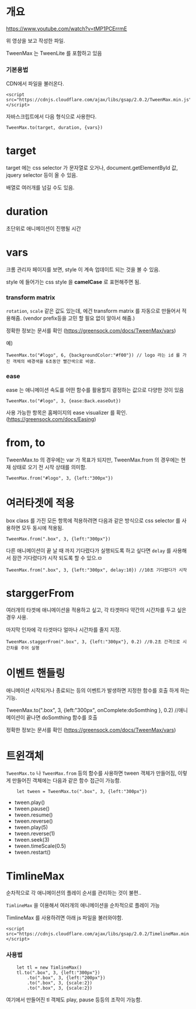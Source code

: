 # 개요


https://www.youtube.com/watch?v=tMP1PCErrmE

위 영상을 보고 작성한 파일.


TweenMax 는 TweenLite 를 포함하고 있음


### 기본용법

CDN에서 파일을 불러온다.

```
<script src="https://cdnjs.cloudflare.com/ajax/libs/gsap/2.0.2/TweenMax.min.js"></script>
```

자바스크립트에서 다음 형식으로 사용한다.

```
TweenMax.to(target, duration, {vars})
```


# target

target 에는 css selector 가 문자열로 오거나, document.getElementById 값, jquery selector 등이 올 수 있음.

배열로 여러개를 넘길 수도 있음.

# duration

초단위로 애니메이션이 진행될 시간


# vars

크롬 관리자 페이지를 보면, style 이 계속 업데이트 되는 것을 볼 수 있음.

style 에 들어가는 css style 을 __camelCase__ 로 표현해주면 됨.



### transform matrix

`rotation`, `scale` 같은 값도 있는데, 에건 transform matrix 를 자동으로 만들어서 적용해줌. (vendor prefix등을 고민 할 필요 없이 알아서 해줌.)

정확한 정보는 문서를 확인 (https://greensock.com/docs/TweenMax/vars)


예)

```
TweenMax.to("#logo", 6, {backgroundColor:"#f00"}) // logo 라는 id 를 가진 객체의 배경색을 6초동안 빨간색으로 바꿈.
```


### ease

ease 는 애니메이션 속도를 어떤 함수를 활용할지 결정하는 값으로 다양한 것이 있음

```
TweenMax.to("#logo", 3, {ease:Back.easeOut})
```

사용 가능한 항목은 홈페이지의 ease visualizer 를 확인.(https://greensock.com/docs/Easing)


# from, to

TweenMax.to 의 경우에는 var 가 목표가 되지만, TweenMax.from 의 경우에는 현재 상태로 오기 전 시작 상태를 의미함.


```
TweenMax.from("#logo", 3, {left:"300px"})
```

# 여러타겟에 적용

box class 를 가진 모든 항목에 적용하려면  다음과 같은 방식으로 css selector 를 사용하면 모두 동시에 적용됨.



```
TweenMax.from(".box", 3, {left:"300px"})
```

다른 애니메이션이 끝 날 때 까지 기다렸다가 실행되도록 하고 싶다면 `delay` 를 사용해서 잠깐 기다렸다가 시작 되도록 할 수 있으.ㅁ

```
TweenMax.from(".box", 3, {left:"300px", delay:10}) //10초 기다렸다가 시작
```


# starggerFrom

여러개의 타겟에 애니메이션을 적용하고 싶고, 각 타겟마다 약간의 시간차를 두고 싶은 경우 사용.

마지막 인자에 각 타겟마다 얼마나 시간차를 줄지 지정.

```
TweenMax.staggerFrom(".box", 3, {left:"300px"}, 0.2) //0.2초 간격으로 시간차를 주어 실행
```


# 이벤트 핸들링

애니메이션 시작되거나 종료되는 등의 이벤트가 발생하면 지정한 함수를 호출 하게 하는 기능.

TweenMax.to(".box", 3, {left:"300px", onComplete:doSomthing }, 0.2) //애니메이션이 끝나면 doSomthing 함수를 호출

정확한 정보는 문서를 확인 (https://greensock.com/docs/TweenMax/vars)




# 트윈객체

`TweenMax.to` 나 `TweenMax.from` 등의 함수를 사용하면 tween 객체가 만들어짐, 이렇게 만들어진 객체에는 다음과 같은 함수 접근이 가능함.

```
    let tween = TweenMax.to(".box", 3, {left:"300px"})
```

* tween.play()
* tween.pause()
* tween.resume()
* tween.reverse()
* tween.play(5)
* tween.reverse(1)
* tween.seek(3)
* tween.timeScale(0.5)
* tween.restart()



# TimlineMax 

순차적으로 각 애니메이션의 플레이 순서를 관리하는 것이 불편..

`TimlineMax` 을 이용해서 여러개의 애니메이션을 순차적으로 플레이 가능


TimlineMax 를 사용하려면 아래 js 파일을 불러와야함.

```
<script src="https://cdnjs.cloudflare.com/ajax/libs/gsap/2.0.2/TimelineMax.min.js"></script>
```


### 사용법

```
    let tl = new TimlineMax()
    tl.to(".box", 3, {left:"300px"})
        .to(".box", 3, {left:"200px"})
        .to(".box", 3, {scale:2})
        .to(".box", 3, {scale:2})
```

여기에서 만들어진 tl 객체도 play, pause 등등의 조작이 가능함.